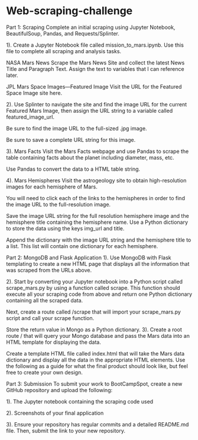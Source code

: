 # Web-scraping-challenge
Part 1: Scraping
Complete an initial scraping using Jupyter Notebook, BeautifulSoup, Pandas, and Requests/Splinter.

1). Create a Jupyter Notebook file called mission_to_mars.ipynb. Use this file to complete all scraping and analysis tasks. 

NASA Mars News
Scrape the Mars News Site and collect the latest News Title and Paragraph Text. Assign the text to variables that I can reference later.

JPL Mars Space Images—Featured Image
Visit the URL for the Featured Space Image site here.

2). Use Splinter to navigate the site and find the image URL for the current Featured Mars Image, then assign the URL string to a variable called featured_image_url.

Be sure to find the image URL to the full-sized .jpg image.

Be sure to save a complete URL string for this image.

3). Mars Facts
Visit the Mars Facts webpage and use Pandas to scrape the table containing facts about the planet including diameter, mass, etc.

Use Pandas to convert the data to a HTML table string.

4). Mars Hemispheres
Visit the astrogeology site to obtain high-resolution images for each hemisphere of Mars.

You will need to click each of the links to the hemispheres in order to find the image URL to the full-resolution image.

Save the image URL string for the full resolution hemisphere image and the hemisphere title containing the hemisphere name. Use a Python dictionary to store the data using the keys img_url and title.

Append the dictionary with the image URL string and the hemisphere title to a list. This list will contain one dictionary for each hemisphere.


Part 2: MongoDB and Flask Application
1). Use MongoDB with Flask templating to create a new HTML page that displays all the information that was scraped from the URLs above.

2). Start by converting your Jupyter notebook into a Python script called scrape_mars.py by using a function called scrape. This function should execute all your scraping code from above and return one Python dictionary containing all the scraped data.

Next, create a route called /scrape that will import your scrape_mars.py script and call your scrape function.

Store the return value in Mongo as a Python dictionary.
3). Create a root route / that will query your Mongo database and pass the Mars data into an HTML template for displaying the data.

Create a template HTML file called index.html that will take the Mars data dictionary and display all the data in the appropriate HTML elements. Use the following as a guide for what the final product should look like, but feel free to create your own design.


Part 3: Submission
To submit your work to BootCampSpot, create a new GitHub repository and upload the following:

1). The Jupyter notebook containing the scraping code used

2). Screenshots of your final application

3). Ensure your repository has regular commits and a detailed README.md file. Then, submit the link to your new repository.